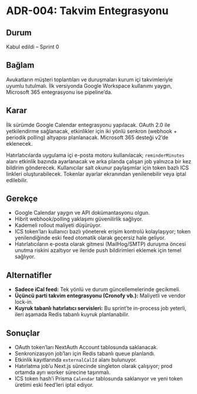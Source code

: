 # ADR-004: Takvim Entegrasyonu

## Durum
Kabul edildi – Sprint 0

## Bağlam
Avukatların müşteri toplantıları ve duruşmaları kurum içi takvimleriyle uyumlu tutulmalı. İlk versiyonda Google Workspace kullanımı yaygın, Microsoft 365 entegrasyonu ise pipeline’da.

## Karar
İlk sürümde Google Calendar entegrasyonu yapılacak. OAuth 2.0 ile yetkilendirme sağlanacak, etkinlikler için iki yönlü senkron (webhook + periodik polling) altyapısı planlanacak. Microsoft 365 desteği v2’de eklenecek.

Hatırlatıcılarda uygulama içi e-posta motoru kullanılacak; `reminderMinutes` alanı etkinlik bazında ayarlanacak ve arka planda çalışan job yalnızca bir kez bildirim gönderecek. Kullanıcılar salt okunur paylaşımlar için token bazlı ICS linkleri oluşturabilecek. Tokenlar ayarlar ekranından yenilenebilir veya iptal edilebilir.

## Gerekçe
- Google Calendar yaygın ve API dokümantasyonu olgun.
- Hibrit webhook/polling yaklaşımı güvenilirlik sağlıyor.
- Kademeli rollout maliyeti düşürüyor.
- ICS token’ları kullanıcı bazlı yöneterek erişim kontrolü kolaylaşıyor; token yenilendiğinde eski feed otomatik olarak geçersiz hale geliyor.
- Hatırlatıcıların e-posta olarak gitmesi (MailHog/SMTP) duruşma öncesi unutma riskini azaltıyor ve ileride push bildirimleri eklemek için temel sağlıyor.

## Alternatifler
- **Sadece iCal feed:** Tek yönlü ve durum güncellemelerinde gecikmeli.
- **Üçüncü parti takvim entegrasyonu (Cronofy vb.):** Maliyetli ve vendor lock-in.
- **Kuyruk tabanlı hatırlatıcı servisleri:** Bu sprint’te in-process job yeterli, ileri aşamada Redis tabanlı kuyruk planlanabilir.

## Sonuçlar
- OAuth token’ları NextAuth Account tablosunda saklanacak.
- Senkronizasyon job’ları için Redis tabanlı queue planlandı.
- Etkinlik kayıtlarında `externalCalId` alanı bulunuyor.
- Hatırlatma job’u Next.js sürecinde singleton olarak çalışıyor; prod ortamda ayrı worker sürecine taşınmalı.
- ICS token hash’i Prisma `Calendar` tablosunda saklanıyor ve yeni token üretimi eski feed’leri iptal ediyor.
